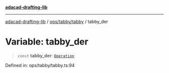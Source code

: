 [**adacad-drafting-lib**](../../../../README.md)

***

[adacad-drafting-lib](../../../../modules.md) / [ops/tabby/tabby](../README.md) / tabby\_der

# Variable: tabby\_der

> `const` **tabby\_der**: [`Operation`](../../../../objects/datatypes/type-aliases/Operation.md)

Defined in: ops/tabby/tabby.ts:94
